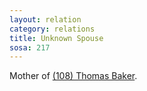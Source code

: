 ```yaml
---
layout: relation
category: relations
title: Unknown Spouse
sosa: 217
---
```


Mother of [(108) Thomas Baker](/108-thomas-baker/).
